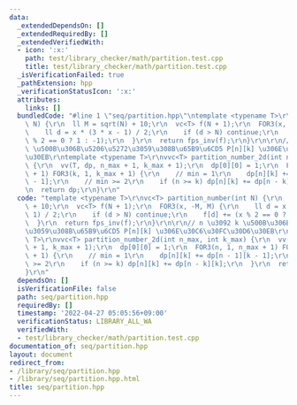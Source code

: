 ```yaml
---
data:
  _extendedDependsOn: []
  _extendedRequiredBy: []
  _extendedVerifiedWith:
  - icon: ':x:'
    path: test/library_checker/math/partition.test.cpp
    title: test/library_checker/math/partition.test.cpp
  _isVerificationFailed: true
  _pathExtension: hpp
  _verificationStatusIcon: ':x:'
  attributes:
    links: []
  bundledCode: "#line 1 \"seq/partition.hpp\"\ntemplate <typename T>\r\nvc<T> partition_number(int\
    \ N) {\r\n  ll M = sqrt(N) + 10;\r\n  vc<T> f(N + 1);\r\n  FOR3(x, -M, M) {\r\n\
    \    ll d = x * (3 * x - 1) / 2;\r\n    if (d > N) continue;\r\n    f[d] += (x\
    \ % 2 == 0 ? 1 : -1);\r\n  }\r\n  return fps_inv(f);\r\n}\r\n\r\n// n \u3092 k\
    \ \u500B\u306B\u5206\u5272\u3059\u308B\u65B9\u6CD5 P[n][k] \u306E\u30C6\u30FC\u30D6\
    \u30EB\r\ntemplate <typename T>\r\nvvc<T> partition_number_2d(int n_max, int k_max)\
    \ {\r\n  vv(T, dp, n_max + 1, k_max + 1);\r\n  dp[0][0] = 1;\r\n  FOR3(n, 1, n_max\
    \ + 1) FOR3(k, 1, k_max + 1) {\r\n    // min = 1\r\n    dp[n][k] += dp[n - 1][k\
    \ - 1];\r\n    // min >= 2\r\n    if (n >= k) dp[n][k] += dp[n - k][k];\r\n  }\r\
    \n  return dp;\r\n}\r\n"
  code: "template <typename T>\r\nvc<T> partition_number(int N) {\r\n  ll M = sqrt(N)\
    \ + 10;\r\n  vc<T> f(N + 1);\r\n  FOR3(x, -M, M) {\r\n    ll d = x * (3 * x -\
    \ 1) / 2;\r\n    if (d > N) continue;\r\n    f[d] += (x % 2 == 0 ? 1 : -1);\r\n\
    \  }\r\n  return fps_inv(f);\r\n}\r\n\r\n// n \u3092 k \u500B\u306B\u5206\u5272\
    \u3059\u308B\u65B9\u6CD5 P[n][k] \u306E\u30C6\u30FC\u30D6\u30EB\r\ntemplate <typename\
    \ T>\r\nvvc<T> partition_number_2d(int n_max, int k_max) {\r\n  vv(T, dp, n_max\
    \ + 1, k_max + 1);\r\n  dp[0][0] = 1;\r\n  FOR3(n, 1, n_max + 1) FOR3(k, 1, k_max\
    \ + 1) {\r\n    // min = 1\r\n    dp[n][k] += dp[n - 1][k - 1];\r\n    // min\
    \ >= 2\r\n    if (n >= k) dp[n][k] += dp[n - k][k];\r\n  }\r\n  return dp;\r\n\
    }\r\n"
  dependsOn: []
  isVerificationFile: false
  path: seq/partition.hpp
  requiredBy: []
  timestamp: '2022-04-27 05:05:56+09:00'
  verificationStatus: LIBRARY_ALL_WA
  verifiedWith:
  - test/library_checker/math/partition.test.cpp
documentation_of: seq/partition.hpp
layout: document
redirect_from:
- /library/seq/partition.hpp
- /library/seq/partition.hpp.html
title: seq/partition.hpp
---
```


